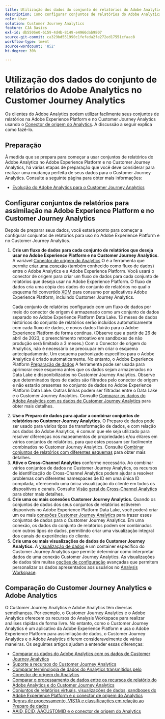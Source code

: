 ```yaml
---
title: Utilização dos dados do conjunto de relatórios do Adobe Analytics no Customer Journey Analytics
description: Como configurar conjuntos de relatórios do Adobe Analytics para assimilação no Adobe Experience Platform e no Customer Journey Analytics
role: User
solution: Customer Journey Analytics
feature: CJA Basics
exl-id: db5506e0-6159-4d4b-8149-e4966dab9807
source-git-commit: ca329bd551990c1fefeda2fe272ed17551cfaac8
workflow-type: tm+mt
source-wordcount: '852'
ht-degree: 30%

---
```


# Utilização dos dados do conjunto de relatórios do Adobe Analytics no Customer Journey Analytics

Os clientes do Adobe Analytics podem utilizar facilmente seus conjuntos de relatórios na Adobe Experience Platform e no Customer Journey Analytics usando o [Conector de origem do Analytics](https://experienceleague.adobe.com/docs/experience-platform/sources/connectors/adobe-applications/analytics.html?lang=pt-BR). A discussão a seguir explica como fazê-lo.

## Preparação

À medida que se prepara para começar a usar conjuntos de relatórios do Adobe Analytics no Adobe Experience Platform e no Customer Journey Analytics, há várias etapas de preparação que você deve considerar para realizar uma mudança perfeita de seus dados para o Customer Journey Analytics. Consulte a seguinte página para obter mais informações:

* [Evolução do Adobe Analytics para o Customer Journey Analytics](/help/getting-started/aa-to-cja.md)

## Configurar conjuntos de relatórios para assimilação na Adobe Experience Platform e no Customer Journey Analytics

Depois de preparar seus dados, você estará pronto para começar a configurar conjuntos de relatórios para uso no Adobe Experience Platform e no Customer Journey Analytics.

1. **Crie um fluxo de dados para cada conjunto de relatórios que deseja usar no Adobe Experience Platform e no Customer Journey Analytics.** A variável [Conector de origem do Analytics](https://experienceleague.adobe.com/docs/experience-platform/sources/connectors/adobe-applications/analytics.html?lang=pt-BR) O é a ferramenta que permite [criar uma conexão](/help/connections/create-connection.md) (também conhecido como fluxo de dados) entre o Adobe Analytics e a Adobe Experience Platform. Você usará o conector de origem para criar um fluxo de dados para cada conjunto de relatórios que deseja usar no Adobe Experience Platform. O fluxo de dados cria uma cópia dos dados do conjunto de relatórios no qual o esquema foi convertido  [XDM](https://experienceleague.adobe.com/docs/platform-learn/tutorials/schemas/schemas-and-experience-data-model.html?lang=pt-BR) para consumo por aplicativos Adobe Experience Platform, incluindo Customer Journey Analytics.<p>Cada conjunto de relatórios configurado com um fluxo de dados por meio do conector de origem é armazenado como um conjunto de dados separado no Adobe Experience Platform Data Lake. 13 meses de dados históricos do conjunto de relatórios serão incluídos automaticamente com cada fluxo de dados, e novos dados fluirão para o Adobe Experience Platform de forma contínua. (Observe que a partir de 26 de abril de 2023, o preenchimento retroativo em sandboxes de não produção será limitado a 3 meses.) Com o Conector de origem do Analytics, não é necessário se preocupar em criar o esquema antecipadamente. Um esquema padronizado específico para o Adobe Analytics é criado automaticamente. No entanto, o Adobe Experience Platform [Preparação de dados](https://experienceleague.adobe.com/docs/experience-platform/data-prep/home.html?lang=pt-BR) A ferramenta pode ser usada para aprimorar esse esquema antes que os dados sejam armazenados no Data Lake e disponibilizados no Customer Journey Analytics. Observe que determinados tipos de dados são filtrados pelo conector de origem e não estarão presentes no conjunto de dados no Adobe Experience Platform Data Lake. Outras linhas podem ser filtradas entre o Data Lake e o Customer Journey Analytics. Consulte [Comparar os dados do Adobe Analytics com os dados de Customer Journey Analytics](/help/troubleshooting/compare.md) para obter mais detalhes.
1. **Use o Preparo de dados para ajudar a combinar conjuntos de relatórios no Customer Journey Analytics.** O Preparo de dados pode ser usado para vários tipos de transformação de dados, e com relação aos dados do Adobe Analytics, é comum que ele seja utilizado para resolver diferenças nos mapeamentos de propriedades e/ou eVares em vários conjuntos de relatórios, para que estes possam ser facilmente combinados no Customer Journey Analytics. Consulte [Combinar conjuntos de relatórios com diferentes esquemas](/help/use-cases/aa-data/combine-report-suites.md) para obter mais detalhes.
1. **Ative o Cross-Channel Analytics** conforme necessário. Ao combinar vários conjuntos de dados no Customer Journey Analytics, os recursos de identificação do Cross-Channel Analytics podem ajudar a resolver problemas com diferentes namespaces de ID em uma única ID compilada, oferecendo uma única visualização do cliente em todos os dispositivos e canais. Consulte [Visão geral do Cross-Channel Analytics](/help/cca/overview.md) para obter mais detalhes.
1. **Crie uma ou mais conexões Customer Journey Analytics.** Quando os conjuntos de dados dos seus conjuntos de relatórios estiverem disponíveis no Adobe Experience Platform Data Lake, você poderá criar um ou mais [conexões Customer Journey Analytics](/help/connections/overview.md) para trazer esses conjuntos de dados para o Customer Journey Analytics. Em uma conexão, os dados do conjunto de relatórios podem ser combinados com outros tipos de dados, permitindo criar uma visualização integral dos canais de experiências do cliente.
1. **Crie uma ou mais visualizações de dados de Customer Journey Analytics.** A [visualização de dados](/help/data-views/data-views.md) é um container específico do Customer Journey Analytics que permite determinar como interpretar dados de uma conexão Customer Journey Analytics. As visualizações de dados têm muitas [opções de configuração](/help/data-views/create-dataview.md) avançadas que permitem personalizar os dados apresentados aos usuários no [Analysis Workspace](/help/analysis-workspace/home.md).

## Comparação do Customer Journey Analytics e Adobe Analytics

O Customer Journey Analytics e Adobe Analytics têm diversas semelhanças. Por exemplo, o Customer Journey Analytics e o Adobe Analytics oferecem os recursos do Analysis Workspace para realizar análises rápidas de forma livre. No entanto, como o Customer Journey Analytics é um aplicativo da Adobe Experience Platform e usa o Adobe Experience Platform para assimilação de dados, o Customer Journey Analytics e o Adobe Analytics diferem consideravelmente de várias maneiras. Os seguintes artigos ajudam a entender essas diferenças:

* [Comparar os dados do Adobe Analytics com os dados de Customer Journey Analytics](/help/troubleshooting/compare.md)
* [Suporte a recursos do Customer Journey Analytics](/help/getting-started/aa-vs-cja/cja-aa.md)
* [Comparar terminologia de dados do Analytics transmitidos pelo Conector de origem do Analytics](/help/getting-started/aa-vs-cja/terminology.md)
* [Comparar o processamento de dados entre os recursos de relatório do Adobe Analytics e do Customer Journey Analytics](/help/getting-started/aa-vs-cja/data-processing-comparisons.md)
* [Conjuntos de relatórios virtuais, visualizações de dados, sandboxes do Adobe Experience Platform e o conector de origem do Analytics](/help/getting-started/aa-vs-cja/vrs-dataview-sandbox-adc.md)
* [Regras de processamento, VISTA e classificações em relação ao Preparo de dados](/help/getting-started/aa-vs-cja/pr-vista-dataprep.md)
* [AAID, ECID, AACUSTOMID e o conector de origem do Analytics](/help/getting-started/aa-vs-cja/aaid-ecid-adc.md)

